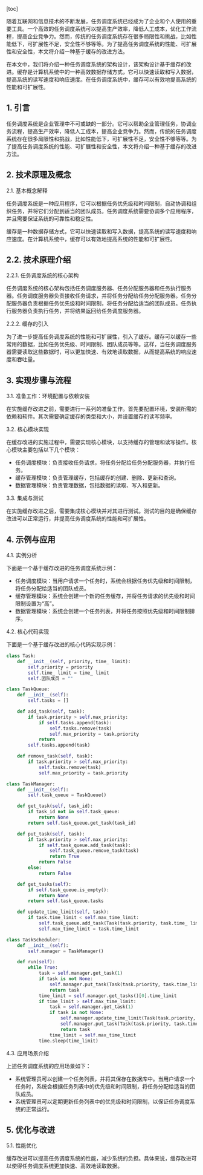 
[toc]                    
                
                
随着互联网和信息技术的不断发展，任务调度系统已经成为了企业和个人使用的重要工具。一个高效的任务调度系统可以提高生产效率，降低人工成本，优化工作流程，提高企业竞争力。然而，传统的任务调度系统存在很多局限性和挑战，比如性能低下，可扩展性不足，安全性不够等等。为了提高任务调度系统的性能、可扩展性和安全性，本文将介绍一种基于缓存的改进方法。

在本文中，我们将介绍一种任务调度系统的架构设计，该架构设计基于缓存的改进。缓存是计算机系统中的一种高效数据存储方式，它可以快速读取和写入数据，提高系统的读写速度和响应速度。在任务调度系统中，缓存可以有效地提高系统的性能和可扩展性。

## 1. 引言

任务调度系统是企业管理中不可或缺的一部分。它可以帮助企业管理任务，协调业务流程，提高生产效率，降低人工成本，提高企业竞争力。然而，传统的任务调度系统存在很多局限性和挑战，比如性能低下，可扩展性不足，安全性不够等等。为了提高任务调度系统的性能、可扩展性和安全性，本文将介绍一种基于缓存的改进方法。

## 2. 技术原理及概念

2.1. 基本概念解释

任务调度系统是一种应用程序，它可以根据任务优先级和时间限制，自动协调和组织任务，并将它们分配到适当的团队成员。任务调度系统需要协调多个应用程序，并且需要保证系统的可靠性和稳定性。

缓存是一种数据存储方式，它可以快速读取和写入数据，提高系统的读写速度和响应速度。在计算机系统中，缓存可以有效地提高系统的性能和可扩展性。

## 2.2. 技术原理介绍

2.2.1. 任务调度系统的核心架构

任务调度系统的核心架构包括任务调度服务器、任务分配服务器和任务执行服务器。任务调度服务器负责接收任务请求，并将任务分配给任务分配服务器。任务分配服务器负责根据任务优先级和时间限制，将任务分配给适当的团队成员。任务执行服务器负责执行任务，并将结果返回给任务调度服务器。

2.2.2. 缓存的引入

为了进一步提高任务调度系统的性能和可扩展性，引入了缓存。缓存可以缓存一些常用的数据，比如任务优先级、时间限制、团队成员等等。这样，当任务调度服务器需要读取这些数据时，可以更加快速、有效地读取数据，从而提高系统的响应速度和吞吐量。

## 3. 实现步骤与流程

3.1. 准备工作：环境配置与依赖安装

在实施缓存改进之前，需要进行一系列的准备工作。首先要配置环境，安装所需的依赖和软件。其次需要确定缓存的类型和大小，并设置缓存的读写频率。

3.2. 核心模块实现

在缓存改进的实施过程中，需要实现核心模块，以支持缓存的管理和读写操作。核心模块主要包括以下几个模块：

- 任务调度模块：负责接收任务请求，将任务分配给任务分配服务器，并执行任务。
- 缓存管理模块：负责管理缓存，包括缓存的创建、删除、更新和查询。
- 数据管理模块：负责管理数据，包括数据的读取、写入和更新。

3.3. 集成与测试

在实施缓存改进之后，需要集成核心模块并对其进行测试。测试的目的是确保缓存改进可以正常运行，并提高任务调度系统的性能和可扩展性。

## 4. 示例与应用

4.1. 实例分析

下面是一个基于缓存改进的任务调度系统示例：

- 任务调度模块：当用户请求一个任务时，系统会根据任务优先级和时间限制，将任务分配给适当的团队成员。
- 缓存管理模块：系统会创建一个新的任务缓存，并将任务请求的优先级和时间限制设置为“高”。
- 数据管理模块：系统会创建一个任务列表，并将任务按照优先级和时间限制排序。

4.2. 核心代码实现

下面是一个基于缓存改进的核心代码实现示例：

```python
class Task:
    def __init__(self, priority, time_ limit):
        self.priority = priority
        self.time_ limit = time_ limit
        self.团队成员 = ""

class TaskQueue:
    def __init__(self):
        self.tasks = []

    def add_task(self, task):
        if task.priority > self.max_priority:
            if self.tasks.append(task):
                self.tasks.remove(task)
                self.max_priority = task.priority
            return
        self.tasks.append(task)

    def remove_task(self, task):
        if task.priority > self.max_priority:
            self.tasks.remove(task)
            self.max_priority = task.priority

class TaskManager:
    def __init__(self):
        self.task_queue = TaskQueue()

    def get_task(self, task_id):
        if task_id not in self.task_queue:
            return None
        return self.task_queue.get_task(task_id)

    def put_task(self, task):
        if task.priority > self.max_priority:
            if self.task_queue.add_task(task):
                self.task_queue.remove_task(task)
                return True
            return False
        else:
            return False

    def get_tasks(self):
        if self.task_queue.is_empty():
            return None
        return self.task_queue.tasks

    def update_time_limit(self, task):
        if task.time_limit < self.max_time_limit:
            self.task_queue.add_task(Task(task.priority, task.time_ limit))
            self.max_time_limit = task.time_limit

class TaskScheduler:
    def __init__(self):
        self.manager = TaskManager()

    def run(self):
        while True:
            task = self.manager.get_task(1)
            if task is not None:
                self.manager.put_task(Task(task.priority, task.time_limit))
                return task
            time_limit = self.manager.get_tasks()[0].time_limit
            if time_limit > self.max_time_limit:
                task = self.manager.get_task(1)
                if task is not None:
                    self.manager.update_time_limit(Task(task.priority, task.time_ limit))
                    self.manager.put_task(Task(task.priority, task.time_limit))
                    return task
                time_limit = self.max_time_limit
            time.sleep(time_limit)
```

4.3. 应用场景介绍

上述任务调度系统的应用场景如下：

- 系统管理员可以创建一个任务列表，并将其保存在数据库中。当用户请求一个任务时，系统会根据任务列表中的优先级和时间限制，将任务分配给适当的团队成员。
- 系统管理员可以定期更新任务列表中的优先级和时间限制，以保证任务调度系统的正常运行。

## 5. 优化与改进

5.1. 性能优化

缓存改进可以提高任务调度系统的性能，减少系统的负担。具体来说，缓存改进可以使得任务调度系统更加快速、高效地读取数据。

